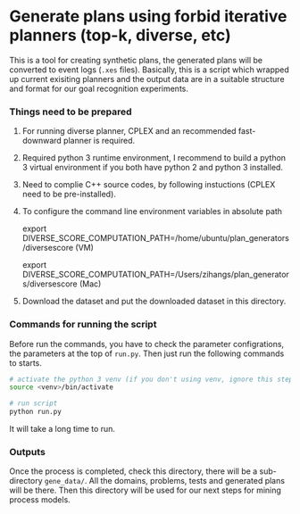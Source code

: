 # Generate plans using forbid iterative planners (top-k, diverse, etc)

This is a tool for creating synthetic plans, the generated plans will be converted to event logs (`.xes` files). Basically, this is a script which wrapped up current exisiting planners and the output data are in a suitable structure and format for our goal recognition experiments.

### Things need to be prepared

1. For running diverse planner, CPLEX and an recommended fast-downward planner is required.

2. Required python 3 runtime environment, I recommend to build a python 3 virtual environment if you both have python 2 and python 3 installed.

3. Need to complie C++ source codes, by following instuctions (CPLEX need to be pre-installed).

4. To configure the command line environment variables in absolute path

   export DIVERSE_SCORE_COMPUTATION_PATH=/home/ubuntu/plan_generators/diversescore (VM)

   export DIVERSE_SCORE_COMPUTATION_PATH=/Users/zihangs/plan_generators/diversescore (Mac)

5. Download the dataset and put the downloaded dataset in this directory.



### Commands for running the script

Before run the commands, you have to check the parameter configrations, the parameters at the top of `run.py`. Then just run the following commands to starts.

```sh
# activate the python 3 venv (if you don't using venv, ignore this step)
source <venv>/bin/activate

# run script
python run.py
```

It will take a long time to run.



### Outputs

Once the process is completed, check this directory, there will be a sub-directory `gene_data/`. All the domains, problems, tests and generated plans will be there. Then this directory will be used for our next steps for mining process models.

